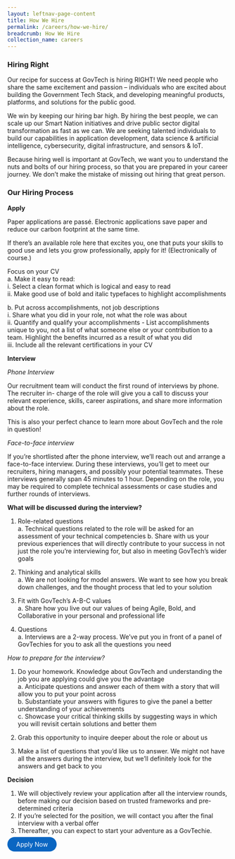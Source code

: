 ```yaml
---
layout: leftnav-page-content
title: How We Hire
permalink: /careers/how-we-hire/
breadcrumb: How We Hire
collection_name: careers
---
```


### **Hiring Right**

Our recipe for success at GovTech is hiring RIGHT! We need people who share the same excitement and passion – individuals who are excited about building the Government Tech Stack, and developing meaningful products, platforms, and solutions for the public good. 

We win by keeping our hiring bar high. By hiring the best people, we can scale up our Smart Nation initiatives and drive public sector digital transformation as fast as we can. We are seeking talented individuals to build our capabilities in application development, data science & artificial intelligence, cybersecurity, digital infrastructure, and sensors & IoT.

Because hiring well is important at GovTech, we want you to understand the nuts and bolts of our hiring process, so that you are prepared in your career journey. We don’t make the mistake of missing out hiring that great person.

### **Our Hiring Process**

**Apply**

Paper applications are passé. Electronic applications save paper and reduce our carbon footprint at the same time.

If there’s an available role here that excites you, one that puts your skills to good use and lets you grow professionally, apply for it! (Electronically of course.)

  Focus on your CV<br>
  a. Make it easy to read:<br>
    i. Select a clean format which is logical and easy to read<br>
    ii. Make good use of bold and italic typefaces to highlight accomplishments
    
  b. Put across accomplishments, not job descriptions<br>
    i. Share what you did in your role, not what the role was about<br>
    ii. Quantify and qualify your accomplishments - List accomplishments unique to you, not a list of what someone else or your contribution to a team. Highlight the benefits incurred as a result of what you did<br>
    iii. Include all the relevant certifications in your CV

**Interview**

*Phone Interview*

Our recruitment team will conduct the first round of interviews by phone. The recruiter in- charge of the role will give you a call to discuss your relevant experience, skills, career aspirations, and share more information about the role.

This is also your perfect chance to learn more about GovTech and the role in question!

*Face-to-face interview*

If you’re shortlisted after the phone interview, we’ll reach out and arrange a face-to-face interview. During these interviews, you’ll get to meet our recruiters, hiring managers, and possibly your potential teammates. These interviews generally span 45 minutes to 1 hour. Depending on the role, you may be required to complete technical assessments or case studies and further rounds of interviews.

**What will be discussed during the interview?**

1) Role-related questions<br>
  a. Technical questions related to the role will be asked for an assessment of your technical competencies<b4>
  b. Share with us your previous experiences that will directly contribute to your success in not just the role you’re interviewing for, but also in meeting GovTech’s wider goals
  
2) Thinking and analytical skills<br>
  a. We are not looking for model answers. We want to see how you break down challenges, and the thought process that led to your solution
  
3) Fit with GovTech’s A-B-C values<br>
  a. Share how you live out our values of being Agile, Bold, and Collaborative in your personal and professional life
  
4) Questions<br>
  a. Interviews are a 2-way process. We’ve put you in front of a panel of GovTechies for you to ask all the questions you need

*How to prepare for the interview?*

1) Do your homework. Knowledge about GovTech and understanding the job you are applying could give you the advantage<br>
  a. Anticipate questions and answer each of them with a story that will allow you to put your point across<br>
  b. Substantiate your answers with figures to give the panel a better understanding of your achievements<br>
  c. Showcase your critical thinking skills by suggesting ways in which you will revisit certain solutions and better them
 
2) Grab this opportunity to inquire deeper about the role or about us

3) Make a list of questions that you’d like us to answer. We might not have all the answers during the interview, but we’ll definitely look for the answers and get back to you

**Decision**

1) We will objectively review your application after all the interview rounds, before making our decision based on trusted frameworks and pre-determined criteria
2) If you’re selected for the position, we will contact you after the final interview with a verbal offer
3) Thereafter, you can expect to start your adventure as a GovTechie.

<a href="https://go.gov.sg/govtechcareers" target="_blank" style="background-color: #0A66C2; color: white; text-decoration: none; border-radius: 100px; padding-left: 20px; padding-right: 20px; padding-top:8px; padding-bottom:8px">Apply Now</a>
